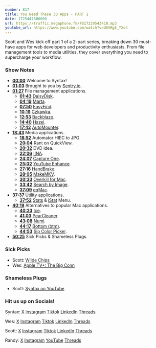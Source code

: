 ```yaml
---
number: 817
title: You Need These 30 Apps - PART 1
date: 1725447600000
url: https://traffic.megaphone.fm/FSI7229543410.mp3
youtube_url: https://www.youtube.com/watch?v=U5VRgE_YXo4
---
```


Scott and Wes kick off part 1 of a 2-part series, breaking down 30 must-have apps for web developers and productivity enthusiasts. From file management tools to media utilities, they cover everything you need to supercharge your workflow.

### Show Notes

* **[00:00](#t=00:00)** Welcome to Syntax!
* **[01:03](#t=01:03)** Brought to you by [Sentry.io](https://sentry.io/syntax).
* **[01:27](#t=01:27)** File management applications.
    * **[01:43](#t=01:43)** [DaisyDisk](https://daisydiskapp.com/).
    * **[04:19](#t=04:19)** [Marta](https://marta.sh/).
    * **[07:50](#t=07:50)** [EasyFind](https://easyfind.en.softonic.com/mac).
    * **[10:16](#t=10:16)** [Czkawka](https://github.com/qarmin/czkawka).
    * **[12:53](#t=12:53)** [Backblaze](https://www.backblaze.com/).
    * **[14:40](#t=14:40)** [Hazel](https://www.noodlesoft.com/).
    * **[17:42](#t=17:42)** [AutoMounter](https://www.pixeleyes.co.nz/automounter/).
* **[18:43](#t=18:43)** Media applications.
    * **[18:52](#t=18:52)** Automator HIEC to JPG.
    * **[20:04](#t=20:04)** Rant on QuickView.
    * **[20:32](#t=20:32)** DVD idea.
    * **[22:06](#t=22:06)** [IINA](https://iina.io/).
    * **[24:07](#t=24:07)** [Capture One](https://www.captureone.com/en).
    * **[25:02](#t=25:02)** [YouTube Enhance](https://chromewebstore.google.com/detail/enhancer-for-youtube/ponfpcnoihfmfllpaingbgckeeldkhle?pli=1).
    * **[27:16](#t=27:16)** [HandBrake](https://handbrake.fr/).
    * **[28:05](#t=28:05)** [MakeMKV](https://www.makemkv.com/).
    * **[30:33](#t=30:33)** [Overkill for Mac](https://github.com/KrauseFx/overkill-for-mac).
    * **[33:42](#t=33:42)** [Search by Image](https://chromewebstore.google.com/detail/search-by-image/cnojnbdhbhnkbcieeekonklommdnndci).
    * **[37:09](#t=37:09)** [eqMac](https://eqmac.app/).
* **[37:37](#t=37:37)** Utility applications.
    * **[37:52](#t=37:52)** [Stats](https://github.com/exelban/stats?tab=readme-ov-file) & [iStat](https://istat-menus.en.softonic.com/mac?ex=RAMP-2081.0) Menu.
* **[40:19](#t=40:19)** Alternatives to popular Mac applications.
    * **[40:23](#t=40:23)** [Ice](https://github.com/jordanbaird/Ice).
    * **[41:03](#t=41:03)** [PearCleaner](https://github.com/alienator88/Pearcleaner).
    * **[43:08](#t=43:08)** [Numi](https://numi.app/).
    * **[44:17](#t=44:17)** [Bottom (btm)](https://github.com/ClementTsang/bottom).
    * **[44:53](#t=44:53)** [Sip Color Picker](https://sipapp.io/).
* **[50:25](#t=50:25)** Sick Picks & Shameless Plugs.

### Sick Picks

- Scott: [Wilde Chips](https://www.wildebrands.com/)
- Wes: [Apple TV+: The Big Conn](https://tv.apple.com/ca/show/the-big-conn/umc.cmc.5nidhx69sm3a7gtv2a4k0l0lw?mttn3pid=Google%20AdWords&mttnagencyid=a5e&mttncc=CA&mttnsiteid=143238&mttnsubad=OCA2019953_1-660636129081-c&mttnsubkw=149066215919__YpqZmbhQ_&mttnsubplmnt=_adext_)

### Shameless Plugs

- Scott: [Syntax on YouTube](https://www.youtube.com/@syntaxfm)

### Hit us up on Socials!

Syntax: [X](https://twitter.com/syntaxfm) [Instagram](https://www.instagram.com/syntax_fm/) [Tiktok](https://www.tiktok.com/@syntaxfm) [LinkedIn](https://www.linkedin.com/company/96077407/admin/feed/posts/) [Threads](https://www.threads.net/@syntax_fm)

Wes: [X](https://twitter.com/wesbos) [Instagram](https://www.instagram.com/wesbos/) [Tiktok](https://www.tiktok.com/@wesbos) [LinkedIn](https://www.linkedin.com/in/wesbos/) [Threads](https://www.threads.net/@wesbos)

Scott: [X](https://twitter.com/stolinski) [Instagram](https://www.instagram.com/stolinski/) [Tiktok](https://www.tiktok.com/@stolinski) [LinkedIn](https://www.linkedin.com/in/stolinski/) [Threads](https://www.threads.net/@stolinski)

Randy: [X](https://twitter.com/randyrektor) [Instagram](https://www.instagram.com/randyrektor/) [YouTube](https://www.youtube.com/@randyrektor) [Threads](https://www.threads.net/@randyrektor)

